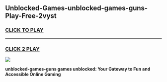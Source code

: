 
## Unblocked-Games-unblocked-games-guns-Play-Free-2vyst
<h3>
<a href="https://premium76.site?title=unblocked-games-guns&ref=10A">CLICK TO PLAY</a></h3>
<hr>

<h3>
<a href="https://premium76.site?title=unblocked-games-guns&ref=10A">CLICK 2 PLAY</a>
  
</h3>

<a href="https://premium76.site?title=unblocked-games-guns&ref=10A"><img src="https://clearcache.store/games.png"></a>


**unblocked-games-guns games unblocked: Your Gateway to Fun and Accessible Online Gaming**
